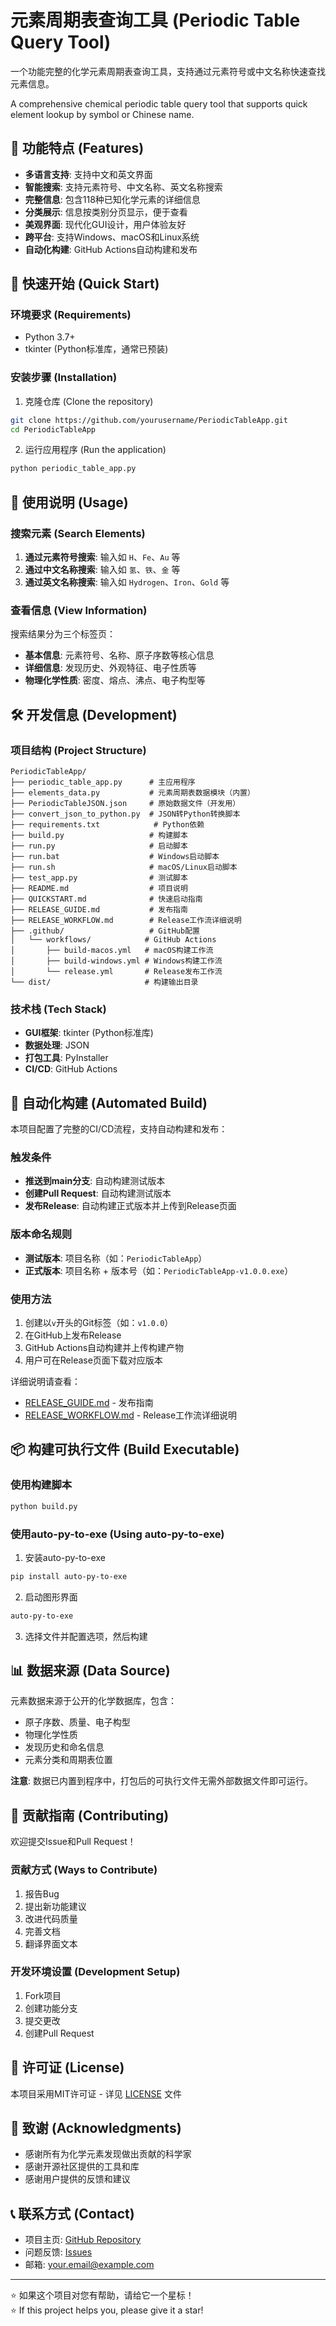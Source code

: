 # 元素周期表查询工具 (Periodic Table Query Tool)

一个功能完整的化学元素周期表查询工具，支持通过元素符号或中文名称快速查找元素信息。

A comprehensive chemical periodic table query tool that supports quick element lookup by symbol or Chinese name.

## 🌟 功能特点 (Features)

- **多语言支持**: 支持中文和英文界面
- **智能搜索**: 支持元素符号、中文名称、英文名称搜索
- **完整信息**: 包含118种已知化学元素的详细信息
- **分类展示**: 信息按类别分页显示，便于查看
- **美观界面**: 现代化GUI设计，用户体验友好
- **跨平台**: 支持Windows、macOS和Linux系统
- **自动化构建**: GitHub Actions自动构建和发布

## 🚀 快速开始 (Quick Start)

### 环境要求 (Requirements)
- Python 3.7+
- tkinter (Python标准库，通常已预装)

### 安装步骤 (Installation)

1. 克隆仓库 (Clone the repository)
```bash
git clone https://github.com/yourusername/PeriodicTableApp.git
cd PeriodicTableApp
```

2. 运行应用程序 (Run the application)
```bash
python periodic_table_app.py
```

## 📖 使用说明 (Usage)

### 搜索元素 (Search Elements)

1. **通过元素符号搜索**: 输入如 `H`、`Fe`、`Au` 等
2. **通过中文名称搜索**: 输入如 `氢`、`铁`、`金` 等
3. **通过英文名称搜索**: 输入如 `Hydrogen`、`Iron`、`Gold` 等

### 查看信息 (View Information)

搜索结果分为三个标签页：

- **基本信息**: 元素符号、名称、原子序数等核心信息
- **详细信息**: 发现历史、外观特征、电子性质等
- **物理化学性质**: 密度、熔点、沸点、电子构型等

## 🛠️ 开发信息 (Development)

### 项目结构 (Project Structure)
```
PeriodicTableApp/
├── periodic_table_app.py      # 主应用程序
├── elements_data.py           # 元素周期表数据模块（内置）
├── PeriodicTableJSON.json     # 原始数据文件（开发用）
├── convert_json_to_python.py  # JSON转Python转换脚本
├── requirements.txt            # Python依赖
├── build.py                   # 构建脚本
├── run.py                     # 启动脚本
├── run.bat                    # Windows启动脚本
├── run.sh                     # macOS/Linux启动脚本
├── test_app.py                # 测试脚本
├── README.md                  # 项目说明
├── QUICKSTART.md              # 快速启动指南
├── RELEASE_GUIDE.md           # 发布指南
├── RELEASE_WORKFLOW.md        # Release工作流详细说明
├── .github/                   # GitHub配置
│   └── workflows/            # GitHub Actions
│       ├── build-macos.yml   # macOS构建工作流
│       ├── build-windows.yml # Windows构建工作流
│       └── release.yml       # Release发布工作流
└── dist/                     # 构建输出目录
```

### 技术栈 (Tech Stack)
- **GUI框架**: tkinter (Python标准库)
- **数据处理**: JSON
- **打包工具**: PyInstaller
- **CI/CD**: GitHub Actions

## 🔄 自动化构建 (Automated Build)

本项目配置了完整的CI/CD流程，支持自动构建和发布：

### 触发条件
- **推送到main分支**: 自动构建测试版本
- **创建Pull Request**: 自动构建测试版本  
- **发布Release**: 自动构建正式版本并上传到Release页面

### 版本命名规则
- **测试版本**: 项目名称（如：`PeriodicTableApp`）
- **正式版本**: 项目名称 + 版本号（如：`PeriodicTableApp-v1.0.0.exe`）

### 使用方法
1. 创建以`v`开头的Git标签（如：`v1.0.0`）
2. 在GitHub上发布Release
3. GitHub Actions自动构建并上传构建产物
4. 用户可在Release页面下载对应版本

详细说明请查看：
- [RELEASE_GUIDE.md](RELEASE_GUIDE.md) - 发布指南
- [RELEASE_WORKFLOW.md](RELEASE_WORKFLOW.md) - Release工作流详细说明

## 📦 构建可执行文件 (Build Executable)

### 使用构建脚本
```bash
python build.py
```

### 使用auto-py-to-exe (Using auto-py-to-exe)

1. 安装auto-py-to-exe
```bash
pip install auto-py-to-exe
```

2. 启动图形界面
```bash
auto-py-to-exe
```

3. 选择文件并配置选项，然后构建

## 📊 数据来源 (Data Source)

元素数据来源于公开的化学数据库，包含：
- 原子序数、质量、电子构型
- 物理化学性质
- 发现历史和命名信息
- 元素分类和周期表位置

**注意**: 数据已内置到程序中，打包后的可执行文件无需外部数据文件即可运行。

## 🤝 贡献指南 (Contributing)

欢迎提交Issue和Pull Request！

### 贡献方式 (Ways to Contribute)
1. 报告Bug
2. 提出新功能建议
3. 改进代码质量
4. 完善文档
5. 翻译界面文本

### 开发环境设置 (Development Setup)
1. Fork项目
2. 创建功能分支
3. 提交更改
4. 创建Pull Request

## 📄 许可证 (License)

本项目采用MIT许可证 - 详见 [LICENSE](LICENSE) 文件

## 🙏 致谢 (Acknowledgments)

- 感谢所有为化学元素发现做出贡献的科学家
- 感谢开源社区提供的工具和库
- 感谢用户提供的反馈和建议

## 📞 联系方式 (Contact)

- 项目主页: [GitHub Repository](https://github.com/yourusername/PeriodicTableApp)
- 问题反馈: [Issues](https://github.com/yourusername/PeriodicTableApp/issues)
- 邮箱: your.email@example.com

---

⭐ 如果这个项目对您有帮助，请给它一个星标！  
⭐ If this project helps you, please give it a star!
